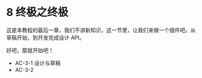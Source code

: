 # 8 终极之终极

这是本教程的最后一章，我们不讲新知识，这一节里，让我们来做一个插件吧。从草稿开始，到开发完成设计 API。

好吧，那就开始吧！

- AC-3-1 设计与草稿
- AC-3-2 